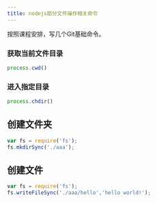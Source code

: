 ```yaml
---
title: nodejs部分文件操作相关命令
---
```

按照课程安排，写几个Git基础命令。




### 获取当前文件目录

``` JavaScript
process.cwd()
```


### 进入指定目录
```javascript
process.chdir()
```

## 创建文件夹
```Javascript
var fs = require('fs');
fs.mkdirSync('./aaa');
```

## 创建文件
```Javascript
var fs = require('fs');
fs.writeFileSync('./aaa/hello','hello world!');
```